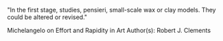 "In the first stage, studies, pensieri, small-scale wax or clay models. They could be altered or revised."

Michelangelo on Effort and Rapidity in Art
Author(s): Robert J. Clements
